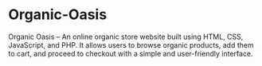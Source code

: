 # Organic-Oasis
Organic Oasis – An online organic store website built using HTML, CSS, JavaScript, and PHP. It allows users to browse organic products, add them to cart, and proceed to checkout with a simple and user-friendly interface.
